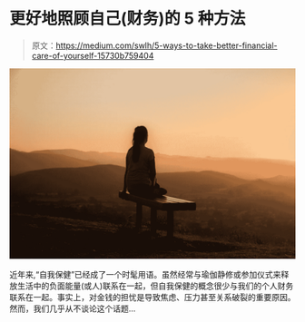 # 更好地照顾自己(财务)的 5 种方法

> 原文：<https://medium.com/swlh/5-ways-to-take-better-financial-care-of-yourself-15730b759404>

![](img/88714d38160028514ce2b21dc842bc9e.png)

近年来,“自我保健”已经成了一个时髦用语。虽然经常与瑜伽静修或参加仪式来释放生活中的负面能量(或人)联系在一起，但自我保健的概念很少与我们的个人财务联系在一起。事实上，对金钱的担忧是导致焦虑、压力甚至关系破裂的重要原因。然而，我们几乎从不谈论这个话题…